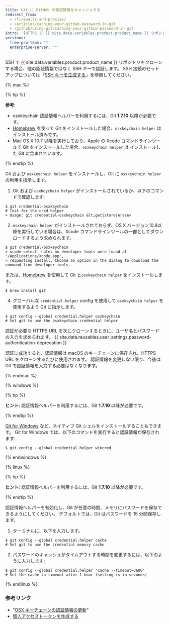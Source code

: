 ```yaml
---
title: Git に GitHub の認証情報をキャッシュする
redirect_from:
  - /firewalls-and-proxies/
  - /articles/caching-your-github-password-in-git
  - /github/using-git/caching-your-github-password-in-git
intro: '[HTTPS で {{ site.data.variables.product.product_name }} リポジトリをクローンする](/github/using-git/which-remote-url-should-i-use) 場合、認証情報ヘルパー を使って、ユーザ名とパスワードを記憶するように Git に指示できます。'
versions:
  free-pro-team: '*'
  enterprise-server: '*'
---
```


SSH で {{ site.data.variables.product.product_name }} リポジトリをクローンする場合、他の認証情報ではなく SSH キーで認証します。 SSH 接続のセットアップについては「[SSH キーを生成する](/articles/generating-an-ssh-key)」を参照してください。

{% mac %}

{% tip %}

**参考:**

- osxkeychain 認証情報ヘルパーを利用するには、Git **1.7.10** 以降が必要です。
- [Homebrew](http://brew.sh/) を使って Git をインストールした場合、`osxkeychain helper` はインストール済みです。
- Mac OS X 10.7 以降を実行しており、Apple の Xcode コマンドラインツールで Git をインストールした場合、`osxkeychain helper` は インストールした Git に含まれています。

{% endtip %}

Git および `osxkeychain helper` をインストールし、Git に `osxkeychain helper` の利用を指示します。

1. Git および `osxkeychain helper` がインストールされているか、以下のコマンドで確認します:
  ```shell
  $ git credential-osxkeychain
  # Test for the cred helper
  > Usage: git credential-osxkeychain &lt;get|store|erase>
  ```
2. `osxkeychain helper` がインストールされておらず、OS X バージョン10.9以降を実行している場合は、Xcode コマンドラインツールの一部としてダウンロードするよう求められます。
  ```shell
  $ git credential-osxkeychain
  > xcode-select: note: no developer tools were found at '/Applications/Xcode.app',
  > requesting install. Choose an option in the dialog to download the command line developer tools.
  ```

 または、[Homebrew](http://brew.sh/) を使用して Git と`osxkeychain helper` をインストールします。
  ```shell
  $ brew install git
  ```

4. グローバルな `credential.helper` config を使用して `osxkeychain helper` を使用するよう Git に指示します。
  ```shell
  $ git config --global credential.helper osxkeychain
  # Set git to use the osxkeychain credential helper
  ```

認証が必要な HTTPS URL を次にクローンするときに、ユーザ名とパスワードの入力を求められます。 {{ site.data.reusables.user_settings.password-authentication-deprecation }}

認証に成功すると、認証情報は macOS のキーチェーンに保存され、HTTPS URL をクローンするたびに使用されます。 認証情報を変更しない限り、今後は Git で認証情報を入力する必要はなくなります。

{% endmac %}

{% windows %}

{% tip %}

**ヒント:** 認証情報ヘルパーを利用するには、Git **1.7.10** 以降が必要です。

{% endtip %}

[Git for Windows](https://git-for-windows.github.io/) など、ネイティブ Git シェルをインストールすることもできます。 Git for Windows では、以下のコマンドを実行すると認証情報が保存されます:

```shell
$ git config --global credential.helper wincred
```

{% endwindows %}

{% linux %}

{% tip %}

**ヒント:** 認証情報ヘルパーを利用するには、Git **1.7.10** 以降が必要です。

{% endtip %}

認証情報ヘルパーを有効化し、Git が任意の時間、メモリにパスワードを保存できるようにしてください。 デフォルトでは、Git はパスワードを 15 分間保存します。

1. ターミナルに、以下を入力します。
  ```shell
  $ git config --global credential.helper cache
  # Set git to use the credential memory cache
  ```
2. パスワードのキャッシュがタイムアウトする時間を変更するには、以下のように入力します:
  ```shell
  $ git config --global credential.helper 'cache --timeout=3600'
  # Set the cache to timeout after 1 hour (setting is in seconds)
  ```

{% endlinux %}

### 参考リンク

- "[OSX キーチェーンの認証情報の更新](/articles/updating-credentials-from-the-osx-keychain/)"
- [個人アクセストークンを作成する](/github/authenticating-to-github/creating-a-personal-access-token)
